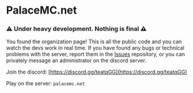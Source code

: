# PalaceMC.net

### :warning: Under heavy development. Nothing is final :warning:

You found the organization page! This is all the public code and you can watch the devs work in real time. If you have found any bugs or technical problems with the server, report them in the [Issues](https://github.com/PalaceMC/Issues) repository, or you can privately message an administrator on the discord server.

Join the discord: [https://discord.gg/teatqGG](https://discord.gg/teatqGG)

Play on the server: `palacemc.net`
